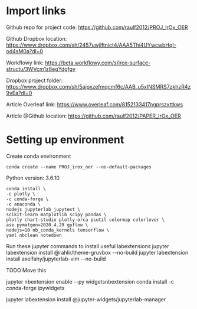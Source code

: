 # Import links
Github repo for project code:
https://github.com/raulf2012/PROJ_IrOx_OER

Github Dropbox location:
https://www.dropbox.com/sh/2457uwjlftnict4/AAA5Thi4UYwcwbHqI-od4sM0a?dl=0

Workflowy link:
https://beta.workflowy.com/s/irox-surface-structu/3WVcm1z8egYdgfgv

Dropbox project folder:
https://www.dropbox.com/sh/5ajpxzefmqcmf6c/AAB_u5xINSMRS7zkhzR4z9vEa?dl=0

Article Overleaf link:
https://www.overleaf.com/8152133417ngprszxttkws

Article @Github location:
https://github.com/raulf2012/PAPER_IrOx_OER

# Setting up environment

Create conda environment

`conda create --name PROJ_irox_oer --no-default-packages`

Python version: 3.6.10

    conda install \
    -c plotly \
    -c conda-forge \
    -c anaconda \
    nodejs jupyterlab jupytext \
    scikit-learn matplotlib scipy pandas \
    plotly chart-studio plotly-orca psutil colormap colorlover \
    ase pymatgen=2020.4.29 gpflow \
    nodejs=10 nb_conda_kernels tensorflow \
    yaml nbclean notedown

Run these jupyter commands to install useful labextensions
    jupyter labextension install @rahlir/theme-gruvbox --no-build
    jupyter labextension install axelfahy/jupyterlab-vim --no-build

TODO Move this

jupyter nbextension enable --py widgetsnbextension
conda install -c conda-forge ipywidgets

jupyter labextension install @jupyter-widgets/jupyterlab-manager
